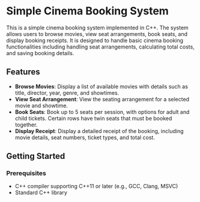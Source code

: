 # Simple Cinema Booking System

This is a simple cinema booking system implemented in C++. The system allows users to browse movies, view seat arrangements, book seats, and display booking receipts. It is designed to handle basic cinema booking functionalities including handling seat arrangements, calculating total costs, and saving booking details.

## Features

- **Browse Movies**: Display a list of available movies with details such as title, director, year, genre, and showtimes.
- **View Seat Arrangement**: View the seating arrangement for a selected movie and showtime.
- **Book Seats**: Book up to 5 seats per session, with options for adult and child tickets. Certain rows have twin seats that must be booked together.
- **Display Receipt**: Display a detailed receipt of the booking, including movie details, seat numbers, ticket types, and total cost.

## Getting Started

### Prerequisites

- C++ compiler supporting C++11 or later (e.g., GCC, Clang, MSVC)
- Standard C++ library
  


